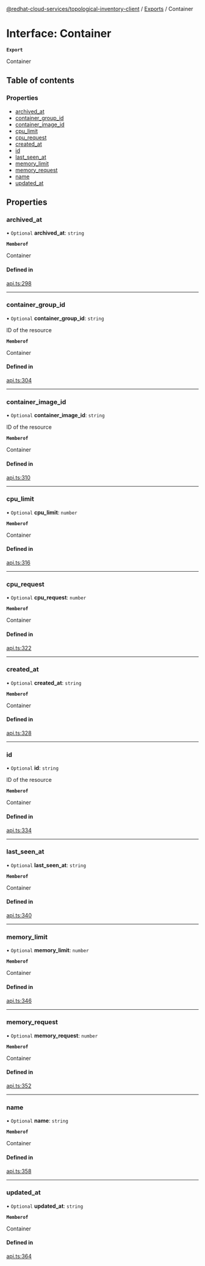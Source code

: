[@redhat-cloud-services/topological-inventory-client](../README.md) / [Exports](../modules.md) / Container

# Interface: Container

**`Export`**

Container

## Table of contents

### Properties

- [archived\_at](Container.md#archived_at)
- [container\_group\_id](Container.md#container_group_id)
- [container\_image\_id](Container.md#container_image_id)
- [cpu\_limit](Container.md#cpu_limit)
- [cpu\_request](Container.md#cpu_request)
- [created\_at](Container.md#created_at)
- [id](Container.md#id)
- [last\_seen\_at](Container.md#last_seen_at)
- [memory\_limit](Container.md#memory_limit)
- [memory\_request](Container.md#memory_request)
- [name](Container.md#name)
- [updated\_at](Container.md#updated_at)

## Properties

### archived\_at

• `Optional` **archived\_at**: `string`

**`Memberof`**

Container

#### Defined in

[api.ts:298](https://github.com/RedHatInsights/javascript-clients/blob/main/packages/topological-inventory/api.ts#L298)

___

### container\_group\_id

• `Optional` **container\_group\_id**: `string`

ID of the resource

**`Memberof`**

Container

#### Defined in

[api.ts:304](https://github.com/RedHatInsights/javascript-clients/blob/main/packages/topological-inventory/api.ts#L304)

___

### container\_image\_id

• `Optional` **container\_image\_id**: `string`

ID of the resource

**`Memberof`**

Container

#### Defined in

[api.ts:310](https://github.com/RedHatInsights/javascript-clients/blob/main/packages/topological-inventory/api.ts#L310)

___

### cpu\_limit

• `Optional` **cpu\_limit**: `number`

**`Memberof`**

Container

#### Defined in

[api.ts:316](https://github.com/RedHatInsights/javascript-clients/blob/main/packages/topological-inventory/api.ts#L316)

___

### cpu\_request

• `Optional` **cpu\_request**: `number`

**`Memberof`**

Container

#### Defined in

[api.ts:322](https://github.com/RedHatInsights/javascript-clients/blob/main/packages/topological-inventory/api.ts#L322)

___

### created\_at

• `Optional` **created\_at**: `string`

**`Memberof`**

Container

#### Defined in

[api.ts:328](https://github.com/RedHatInsights/javascript-clients/blob/main/packages/topological-inventory/api.ts#L328)

___

### id

• `Optional` **id**: `string`

ID of the resource

**`Memberof`**

Container

#### Defined in

[api.ts:334](https://github.com/RedHatInsights/javascript-clients/blob/main/packages/topological-inventory/api.ts#L334)

___

### last\_seen\_at

• `Optional` **last\_seen\_at**: `string`

**`Memberof`**

Container

#### Defined in

[api.ts:340](https://github.com/RedHatInsights/javascript-clients/blob/main/packages/topological-inventory/api.ts#L340)

___

### memory\_limit

• `Optional` **memory\_limit**: `number`

**`Memberof`**

Container

#### Defined in

[api.ts:346](https://github.com/RedHatInsights/javascript-clients/blob/main/packages/topological-inventory/api.ts#L346)

___

### memory\_request

• `Optional` **memory\_request**: `number`

**`Memberof`**

Container

#### Defined in

[api.ts:352](https://github.com/RedHatInsights/javascript-clients/blob/main/packages/topological-inventory/api.ts#L352)

___

### name

• `Optional` **name**: `string`

**`Memberof`**

Container

#### Defined in

[api.ts:358](https://github.com/RedHatInsights/javascript-clients/blob/main/packages/topological-inventory/api.ts#L358)

___

### updated\_at

• `Optional` **updated\_at**: `string`

**`Memberof`**

Container

#### Defined in

[api.ts:364](https://github.com/RedHatInsights/javascript-clients/blob/main/packages/topological-inventory/api.ts#L364)
